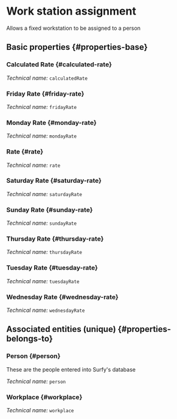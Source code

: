 # Work station assignment
<!--- THIS FILE IS GENERATED PLEASE DO NOT EDIT IT DIRECTLY --->

Allows a fixed workstation to be assigned to a person

<OH code="workplaceAffectation"/>






## Basic properties {#properties-base}
    
### Calculated Rate {#calculated-rate}



*Technical name:* ```calculatedRate```
<PH code="workplaceAffectation:calculatedRate"/>

### Friday Rate {#friday-rate}



*Technical name:* ```fridayRate```
<PH code="workplaceAffectation:fridayRate"/>

### Monday Rate {#monday-rate}



*Technical name:* ```mondayRate```
<PH code="workplaceAffectation:mondayRate"/>

### Rate {#rate}



*Technical name:* ```rate```
<PH code="workplaceAffectation:rate"/>

### Saturday Rate {#saturday-rate}



*Technical name:* ```saturdayRate```
<PH code="workplaceAffectation:saturdayRate"/>

### Sunday Rate {#sunday-rate}



*Technical name:* ```sundayRate```
<PH code="workplaceAffectation:sundayRate"/>

### Thursday Rate {#thursday-rate}



*Technical name:* ```thursdayRate```
<PH code="workplaceAffectation:thursdayRate"/>

### Tuesday Rate {#tuesday-rate}



*Technical name:* ```tuesdayRate```
<PH code="workplaceAffectation:tuesdayRate"/>

### Wednesday Rate {#wednesday-rate}



*Technical name:* ```wednesdayRate```
<PH code="workplaceAffectation:wednesdayRate"/>

    

## Associated entities (unique) {#properties-belongs-to}

### Person {#person}

These are the people entered into Surfy's database

*Technical name:* ```person```
<PH code="workplaceAffectation:person"/>

### Workplace {#workplace}



*Technical name:* ```workplace```
<PH code="workplaceAffectation:workplace"/>





